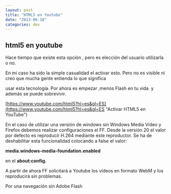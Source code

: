 ```yaml
---
layout: post
title: "HTML5 en Youtube"
date: "2013-06-18"
categories: dev
---
```


## html5 en youtube

Hace tiempo que existe esta opción , pero es elección del usuario utilizarla o no.

En mi caso ha sido la simple casualidad el activar esto. Pero no es visible ni creo que mucha gente entienda lo que significa

usar esta tecnología. Por ahora es empezar ,menos Flash en tu vida  y además se puede sobrevivir.

[https://www.youtube.com/html5?hl=es&gl=ES](https://www.youtube.com/html5?hl=es&gl=ES "Activar HTML5 en YouTube")

En el caso de utilizar una versión de windows sin Windows Media Video y Firefox debemos realizar configuraciones el FF. Desde la versión 20 el valor por defecto es reproducir H.264 mediante este reproductor. Se ha de deshabilitar esta funcionalidad colocando a false el valor:

**media.windows-media-foundation.enabled**

en el **about:config.**

A partir de ahora FF solicitará a Youtube los vídeos en formato WebM y los reproducirá sin problemas.

Por una navegación sin Adobe Flash
